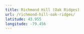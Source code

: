 ```yaml
---
title: Richmond Hill (Oak Ridges)
url: /richmond-hill-oak-ridges/
latitude: 43.955
longitude: -79.456
---
```

